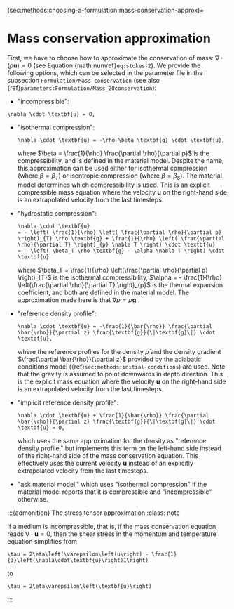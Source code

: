 (sec:methods:choosing-a-formulation:mass-conservation-approx)=
# Mass conservation approximation

First, we have to choose how to approximate the conservation of mass: $\nabla \cdot (\rho \mathbf u) = 0$ (see Equation {math:numref}`eq:stokes-2`).
We provide the following options, which can be selected in the parameter file in the subsection `Formulation/Mass conservation` (see also {ref}`parameters:Formulation/Mass_20conservation`):

-   "incompressible":
```{math}
\nabla \cdot \textbf{u} = 0,
```

-   "isothermal compression":
    ```{math}
    \nabla \cdot \textbf{u} = -\rho \beta \textbf{g} \cdot \textbf{u},
    ```
    where $\beta = \frac{1}{\rho} \frac{\partial \rho}{\partial p}$ is the compressibility, and is defined in the material model.
    Despite the name, this approximation can be used either for isothermal compression (where $\beta = \beta_T$) or isentropic compression (where $\beta = \beta_S$).
    The material model determines which compressibility is used.
    This is an explicit compressible mass equation where the velocity $\textbf{u}$ on the right-hand side is an extrapolated velocity from the last timesteps.

-   "hydrostatic compression":
    ```{math}
    \nabla \cdot \textbf{u}
    = - \left( \frac{1}{\rho} \left( \frac{\partial \rho}{\partial p} \right)_{T} \rho \textbf{g} + \frac{1}{\rho} \left( \frac{\partial \rho}{\partial T} \right)_{p} \nabla T \right) \cdot \textbf{u}
    = - \left( \beta_T \rho \textbf{g} - \alpha \nabla T \right) \cdot \textbf{u}
    ```
    where $\beta_T = \frac{1}{\rho} \left(\frac{\partial \rho}{\partial p} \right)_{T}$ is the isothermal compressibility, $\alpha = - \frac{1}{\rho} \left(\frac{\partial \rho}{\partial T} \right)_{p}$ is the thermal expansion coefficient, and both are defined in the material model.
    The approximation made here is that $\nabla p = \rho \textbf{g}$.

-   "reference density profile":
    ```{math}
    \nabla \cdot \textbf{u} = -\frac{1}{\bar{\rho}} \frac{\partial \bar{\rho}}{\partial z} \frac{\textbf{g}}{\|\textbf{g}\|} \cdot \textbf{u},
    ```
    where the reference profiles for the density $\bar{\rho}$ and the density gradient $\frac{\partial \bar{\rho}}{\partial z}$ provided by the adiabatic conditions model ({ref}`sec:methods:initial-conditions`) are used.
    Note that the gravity is assumed to point downwards in depth direction.
    This is the explicit mass equation where the velocity $\textbf{u}$ on the right-hand side is an extrapolated velocity from the last timesteps.

-   "implicit reference density profile":
    ```{math}
    \nabla \cdot \textbf{u} + \frac{1}{\bar{\rho}} \frac{\partial \bar{\rho}}{\partial z} \frac{\textbf{g}}{\|\textbf{g}\|} \cdot \textbf{u} = 0,
    ```
    which uses the same approximation for the density as "reference density profile," but implements this term on the left-hand side instead of the right-hand side of the mass conservation equation.
    This effectively uses the current velocity $\textbf{u}$ instead of an explicitly extrapolated velocity from the last timesteps.

-   "ask material model," which uses "isothermal compression" if the material model reports that it is compressible and "incompressible" otherwise.

:::{admonition} The stress tensor approximation
:class: note

If a medium is incompressible, that is, if the mass conservation equation reads $\nabla \cdot \textbf{u} = 0$, then the shear stress in the momentum and temperature equation simplifies from
```{math}
\tau = 2\eta\left(\varepsilon\left(u\right) - \frac{1}{3}\left(\nabla\cdot\textbf{u}\right)1\right)
```
to
```{math}
\tau = 2\eta\varepsilon\left(\textbf{u}\right)
```
:::
